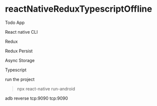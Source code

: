 # reactNativeReduxTypescriptOffline

Todo App

React native CLI

Redux

Redux Persist

Async Storage

Typescript

run the project
> npx react-native run-android 



adb reverse tcp:9090 tcp:9090